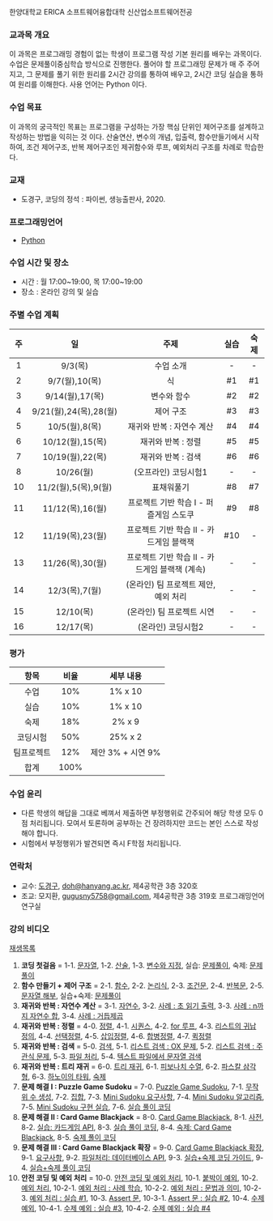 한양대학교 ERICA 소프트웨어융합대학 신산업소프트웨어전공

### 교과목 개요

이 과목은 프로그래밍 경험이 없는 학생이 프로그램 작성 기본 원리를 배우는 과목이다. 수업은 문제풀이중심학습 방식으로 진행한다. 풀어야 할 프로그래밍 문제가 매 주 주어지고, 그 문제를 풀기 위한 원리를 2시간 강의를 통하여 배우고, 2시간 코딩 실습을 통하여 원리를 이해한다. 사용 언어는 Python 이다.

### 수업 목표
이 과목의 궁극적인 목표는 프로그램을 구성하는 가장 핵심 단위인 제어구조를 설계하고 작성하는 방법을 익히는 것 이다. 산술연산, 변수의 개념, 입출력, 함수만들기에서 시작하여, 조건 제어구조, 반복 제어구조인 제귀함수와 루프, 예외처리 구조를 차례로 학습한다.

### 교재
- 도경구, 코딩의 정석 : 파이썬, 생능출판사, 2020.

### 프로그래밍언어
- [Python](https://www.python.org/)

### 수업 시간 및 장소

-  시간 : 월 17:00~19:00, 목 17:00~19:00
-  장소 : 온라인 강의 및 실습

### 주별 수업 계획

| 주 | 일 | 주제 | 실습 | 숙제 |
|:----:|:-----:|:-----:|:-----:|:-----:|
|  1  | 9/3(목) | 수업 소개 | - | - |
|  2  | 9/7(월),10(목) | 식 | #1 | #1 |
|  3  | 9/14(월),17(목) | 변수와 함수 | #2 | #2 |
|  4  | 9/21(월),24(목),28(월) | 제어 구조 | #3 | #3 |
|  5  | 10/5(월),8(목) | 재귀와 반복 : 자연수 계산 | #4 | #4 |
|  6  | 10/12(월),15(목) | 재귀와 반복 : 정렬 | #5 | #5 |
|  7  | 10/19(월),22(목) | 재귀와 반복 : 검색 | #6 | #6 |
|  8  | 10/26(월) | (오프라인) 코딩시험1 | - | - |
|  10 | 11/2(월),5(목),9(월) | 표채워풀기 | #8 | #7 |
|  11 | 11/12(목),16(월) | 프로젝트 기반 학습 I - 퍼즐게임 스도쿠 | #9 | #8 |
|  12 | 11/19(목),23(월) | 프로젝트 기반 학습 II - 카드게임 블랙잭 | #10 | - |
|  13 | 11/26(목),30(월) | 프로젝트 기반 학습 II - 카드게임 블랙잭 (계속) | - | - |
|  14 | 12/3(목),7(월) | (온라인) 팀 프로젝트 제안, 예외 처리  | - | - |
|  15 | 12/10(목) | (온라인) 팀 프로젝트 시연 | - | - |
|  16 | 12/17(목) | (온라인) 코딩시험2 | - | - |

### 평가

| 항목 | 비율 | 세부 내용 |
|:---:|:---:|:---:|
| 수업 | 10% | 1% x 10 |
| 실습 | 10% | 1% x 10 |
| 숙제 | 18% | 2% x 9 |
| 코딩시험 | 50% | 25% x 2 |
| 팀프로젝트 | 12% | 제안 3% + 시연 9% |
| 합계 | 100% |  |

### 수업 윤리
- 다른 학생의 해답을 그대로 베껴서 제출하면 부정행위로 간주되어 해당 학생 모두 0점 처리됩니다. 모여서 토론하며 공부하는 건 장려하지만 코드는 본인 스스로 작성해야 합니다.
- 시험에서 부정행위가 발견되면 즉시 F학점 처리됩니다.

### 연락처

- 교수: [도경구](http://doggzone.github.io/home), doh@hanyang.ac.kr, 제4공학관 3층 320호
- 조교: 모지환, gugusny5758@gmail.com, 제4공학관 3층 319호 프로그래밍언어연구실

### 강의 비디오
[재생목록](https://www.youtube.com/playlist?list=PL0UNsS2daHTzzRXRIWULnZv6Osu5FG-m-)
1. **코딩 첫걸음** =
   1-1. [문자열](https://youtu.be/P4tFJ5kBXzk),
   1-2. [산술](https://youtu.be/LzaIgQGWORM),
   1-3. [변수와 지정](https://youtu.be/9EktgV1-DDE),
   실습: [문제풀이](https://youtu.be/_rOPFmdhPMc),
   숙제: [문제풀이](https://youtu.be/5BvB--rB9qs)
2. **함수 만들기 + 제어 구조** =
   2-1. [함수](https://youtu.be/rv7gbbhpYM4),
   2-2. [논리식](https://youtu.be/zm7wskxuAM8),
   2-3. [조건문](https://youtu.be/EjcpMel1Kgc),
   2-4. [반복문](https://youtu.be/ftBqY8TLq9E),
   2-5. [문자열 해부](https://youtu.be/EawJvpMsw10),
   실습+숙제: [문제풀이](https://youtu.be/AXENXvSOq2I)
3. **재귀와 반복 : 자연수 계산** =
   3-1. [자연수](https://youtu.be/3d6cv2tn3rs),
   3-2. [사례 : 초 읽기 출력](https://youtu.be/VG9tBFPVapM),
   3-3. [사례 : n까지 자연수 합](https://youtu.be/peVm_bcKGf0),
   3-4. [사례 : 거듭제곱](https://youtu.be/APqXn1JWZew)
4. **재귀와 반복 : 정렬** = 
   4-0. [정렬](https://youtu.be/bNOccblKxEg),
   4-1. [시퀀스](https://youtu.be/rCH6kUhNA3w), 
   4-2. [for 루프](https://youtu.be/Jn4NtyMMras),
   4-3. [리스트의 귀납 정의](https://youtu.be/55ftBqkakLA),
   4-4. [선택정렬](https://youtu.be/-HZiGIrbVw4),
   4-5. [삽입정렬](https://youtu.be/hMkydvu01E0),
   4-6. [합병정렬](https://youtu.be/VozgCo3Uoxk),
   4-7. [퀵정렬](https://youtu.be/4C-f43OnDU0)
5. **재귀와 반복 : 검색** = 
   5-0. [검색](https://youtu.be/DMte4BG1I5Y),
   5-1. [리스트 검색 : OX 문제](https://youtu.be/dk2-_UlHXiE), 
   5-2. [리스트 검색 : 주관식 문제](https://youtu.be/QjFWy6wI4yw),
   5-3. [파일 처리](https://youtu.be/T1iLNxfeHjE),
   5-4. [텍스트 파일에서 문자열 검색](https://youtu.be/_iAK3rDobXI)
6. **재귀와 반복 : 트리 재귀** = 
   6-0. [트리 재귀](https://youtu.be/Ed67xpfaVsE),
   6-1. [피보나치 수열](https://youtu.be/Ta2R23Xhv6I), 
   6-2. [파스칼 삼각형](https://youtu.be/ekDFdMYhM54),
   6-3. [하노이의 타워](https://youtu.be/5qH4oi6FaRo),
   [숙제](https://youtu.be/JNHF2mAiT9M)
7. **문제 해결 I : Puzzle Game Sudoku** = 
   7-0. [Puzzle Game Sudoku](https://youtu.be/wkzQTgvXlh0),
   7-1. [무작위 수 생성](https://youtu.be/tFQ7mQaptLk), 
   7-2. [집합](https://youtu.be/fScHDzm8-h8),
   7-3. [Mini Sudoku 요구사항](https://youtu.be/N0RhD8NOrls),
   7-4. [Mini Sudoku 알고리즘](https://youtu.be/b1O7Lsn30C4),
   7-5. [Mini Sudoku 구현 실습](https://youtu.be/Dngm_Ckuo0w),
   7-6. [실습 풀이 코딩](https://youtu.be/aa0LRVYL1uc)
8. **문제 해결 II : Card Game Blackjack** = 
   8-0. [Card Game Blackjack](https://youtu.be/7h6amg18RIg),
   8-1. [사전](https://youtu.be/I_NU2TBlk5c), 
   8-2. [실습: 카드게임 API](https://youtu.be/NwCyvC1aFdA),
   8-3. [실습 풀이 코딩](https://youtu.be/alA9Mcsem7k),
   8-4. [숙제: Card Game Blackjack](https://youtu.be/ywXwSI4z6Cs),
   8-5. [숙제 풀이 코딩](https://youtu.be/F_s9m6LXV9Y)
9. **문제 해결 III : Card Game Blackjack 확장** = 
   9-0. [Card Game Blackjack 확장](https://youtu.be/9pr96JrRkEA),
   9-1. [요구사항](https://youtu.be/6pcfHUUmHds), 
   9-2. [파일처리: 데이터베이스 API](https://youtu.be/T-3XXUMhhI4),
   9-3. [실습+숙제 코딩 가이드](https://youtu.be/oR79ug5Ty9Q),
   9-4. [실습+숙제 풀이 코딩](https://youtu.be/K0K0al0FAcg)
10. **안전 코딩 및 예외 처리** = 
   10-0. [안전 코딩 및 예외 처리](https://youtu.be/wEx7en9xXI4),
   10-1. [붙박이 예외](https://youtu.be/rWY_lg1jK5I), 
   10-2. [예외 처리](https://youtu.be/0FLiAgw4GEk),
   10-2-1. [예외 처리 : 사례 학습](https://youtu.be/VAXTHhfpK5A),
   10-2-2. [예외 처리 : 문법과 의미](https://youtu.be/vSSuBTgzec8),
   10-2-3. [예외 처리 : 실습 #1](https://youtu.be/0DWN10jgB2g),
   10-3. [Assert 문](https://youtu.be/a_ojbKzabn8),
   10-3-1. [Assert 문 : 실습 #2](https://youtu.be/c9tvvB8zvI0),
   10-4. [수제 예외](https://youtu.be/FKjXgsBaO50),
   10-4-1. [수제 예외 : 실습 #3](https://youtu.be/c9tvvB8zvI0),
   10-4-2. [수제 예외 : 실습 #4](https://youtu.be/vQBcc_xzJ8M)
   

